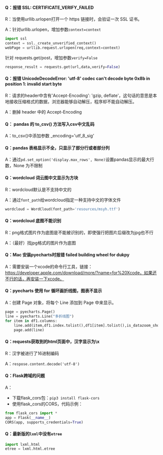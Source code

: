 #### Q：报错 SSL: CERTIFICATE_VERIFY_FAILED

R：当使用urllib.urlopen打开一个 https 链接时，会验证一次 SSL 证书。

A：针对urllib.urlopen，增加参数```context=context```

```python
import ssl
context = ssl._create_unverified_context()
webPage = urllib.request.urlopen(req,context=context)
```
针对 requests.get/post，增加参数```verify=False```
```python
response_result = requests.get(url,data,verify=False)
```

#### Q：报错 UnicodeDecodeError: 'utf-8' codec can't decode byte 0x8b in position 1: invalid start byte

R：请求的header中含有'Accept-Encoding': 'gzip, deflate'，这句话的意思是本地接收压缩格式的数据，浏览器能够自动解压，程序却不能自动解压。

A：删掉 header 中的 Accept-Encoding

#### Q： pandas 的 to_csv() 方法写入csv中文乱码

A：to_csv()中添加参数 _encoding='utf_8_sig'

#### Q：pandas 表格显示不全，只显示了部分行或者部分列

A：通过```pd.set_option('display.max_rows', None)```设置pandas显示的最大行数，None 为不限制

#### Q：wordcloud 词云图中文显示为方块

R：wordcloud默认是不支持中文的

A：通过```font_path```给wordcloud指定一种支持中文的字体文件

```python
wordcloud = WordCloud(font_path='resources/msyh.ttf')
```

#### Q：wordcloud 底图不能识别

R：png格式图片作为底图是不能被识别的，即使强行把图片后缀改为jpg也不行

A：（最好）找jpg格式的图片作为底图

#### Q：Mac 安装pyecharts时报错 failed building wheel for dukpy

A：需要安装一个xcode的命令行工具，链接：https://developer.apple.com/download/more/?name=for%20Xcode，如果还不行的话，再安装一下xcode。

#### Q：pyecharts 使用 for 循环画折线图，图表不显示

A：创建 Page 对象，将每个 Line 添加到 Page 中来显示。
```python
page = pyecharts.Page()
line = pyecharts.Line("多折线图")
for item in df1.columns:
    line.add(item,df1.index.tolist(),df1[item].tolist(),is_datazoom_show=True)
    page.add(line)
```

#### Q：requests获取到的html页面中，汉字显示为\x

R：汉字被进行了16进制编码

A：`respose.content.decode('utf-8')`

#### Q：Flask跨域的问题

A：

 - 下载flask_cors包：`pip3 install flask-cors`
 - 使用flask_cors的CORS，代码示例：

```python
from flask_cors import *
app = Flask(__name__)
CORS(app, supports_credentials=True)
```

#### Q：最新版的`lxml`中没有`etree`

```python
import lxml.html
etree = lxml.html.etree
```

